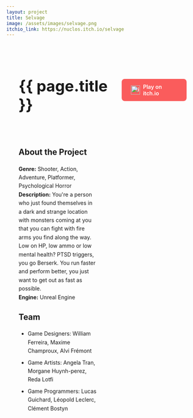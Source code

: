 ```yaml
---
layout: project
title: Selvage
image: /assets/images/selvage.png
itchio_link: https://nuclos.itch.io/selvage
---
```


<div class="project-container">
    <div class="project-header">
        <h1>{{ page.title }}</h1>
        <a href="{{ page.itchio_link }}" class="itchio-button" target="_blank">
            <img src="https://static.itch.io/images/badge-color.svg" alt="itch.io">
            Play on itch.io
        </a>
    </div>
    <div class="project-content">
        <div class="project-description">
            <h2>About the Project</h2>
            <p><strong>Genre:</strong> Shooter, Action, Adventure, Platformer, Psychological Horror<br>
            <strong>Description:</strong> You're a person who just found themselves in a dark and strange location with monsters coming at you that you can fight with fire arms you find along the way. Low on HP, low ammo or low mental health? PTSD triggers, you go Berserk. You run faster and perform better, you just want to get out as fast as possible.<br>
            <strong>Engine:</strong> Unreal Engine</p>
            <h2>Team</h2>
            <ul>
                <li>Game Designers: William Ferreira, Maxime Champroux, Alvi Frémont</li>
                <li>Game Artists: Angela Tran, Morgane Huynh-perez, Reda Lotfi</li>
                <li>Game Programmers: Lucas Guichard, Léopold Leclerc, Clément Bostyn</li>
            </ul>
        </div>
    </div>
</div>

<style>
    .project-container {
        max-width: 1200px;
        margin: 0 auto;
        padding: 2rem;
    }

    .project-header {
        display: flex;
        justify-content: space-between;
        align-items: center;
        margin-bottom: 2rem;
    }

    .project-header h1 {
        font-size: 2.5rem;
        color: var(--text-color);
    }

    .itchio-button {
        display: flex;
        align-items: center;
        gap: 0.5rem;
        background: #fa5c5c;
        color: white;
        padding: 0.75rem 1.5rem;
        border-radius: 0.5rem;
        text-decoration: none;
        font-weight: 600;
        transition: transform 0.2s;
    }

    .itchio-button:hover {
        transform: translateY(-2px);
    }

    .itchio-button img {
        height: 24px;
        width: auto;
    }

    .project-content {
        display: grid;
        grid-template-columns: 1fr 1fr;
        gap: 2rem;
    }

    .project-image {
        width: 100%;
    }

    .project-image img {
        width: 100%;
        height: auto;
        border-radius: 1rem;
        box-shadow: 0 4px 6px var(--shadow-color);
    }

    .project-description {
        line-height: 1.6;
    }

    .project-description h2 {
        margin: 1.5rem 0 1rem;
        color: var(--text-color);
    }

    .project-description p {
        color: var(--text-secondary);
    }

    .project-description ul {
        margin: 1rem 0;
        padding-left: 1.5rem;
        color: var(--text-secondary);
    }

    .project-description li {
        margin-bottom: 0.5rem;
    }

    .project-description ul ul {
        margin: 0.5rem 0;
    }

    @media (max-width: 768px) {
        .project-content {
            grid-template-columns: 1fr;
        }

        .project-header {
            flex-direction: column;
            gap: 1rem;
            text-align: center;
        }
    }
</style> 